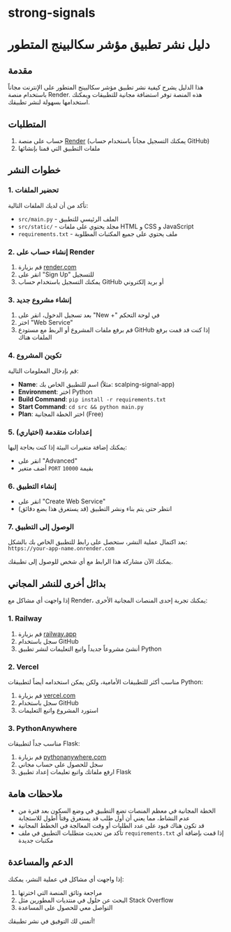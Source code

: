 # strong-signals
# دليل نشر تطبيق مؤشر سكالبينج المتطور

## مقدمة

هذا الدليل يشرح كيفية نشر تطبيق مؤشر سكالبينج المتطور على الإنترنت مجاناً باستخدام منصة Render. هذه المنصة توفر استضافة مجانية للتطبيقات ويمكنك استخدامها بسهولة لنشر تطبيقك.

## المتطلبات

1. حساب على منصة [Render](https://render.com) (يمكنك التسجيل مجاناً باستخدام حساب GitHub)
2. ملفات التطبيق التي قمنا بإنشائها

## خطوات النشر

### 1. تحضير الملفات

تأكد من أن لديك الملفات التالية:
- `src/main.py` - الملف الرئيسي للتطبيق
- `src/static/` - مجلد يحتوي على ملفات HTML و CSS و JavaScript
- `requirements.txt` - ملف يحتوي على جميع المكتبات المطلوبة

### 2. إنشاء حساب على Render

1. قم بزيارة [render.com](https://render.com)
2. انقر على "Sign Up" للتسجيل
3. يمكنك التسجيل باستخدام حساب GitHub أو بريد إلكتروني

### 3. إنشاء مشروع جديد

1. بعد تسجيل الدخول، انقر على "New +" في لوحة التحكم
2. اختر "Web Service"
3. قم برفع ملفات المشروع أو الربط مع مستودع GitHub إذا كنت قد قمت برفع الملفات هناك

### 4. تكوين المشروع

قم بإدخال المعلومات التالية:
- **Name**: اسم للتطبيق الخاص بك (مثلاً: scalping-signal-app)
- **Environment**: اختر Python
- **Build Command**: `pip install -r requirements.txt`
- **Start Command**: `cd src && python main.py`
- **Plan**: اختر الخطة المجانية (Free)

### 5. إعدادات متقدمة (اختياري)

يمكنك إضافة متغيرات البيئة إذا كنت بحاجة إليها:
- انقر على "Advanced"
- أضف متغير `PORT` بقيمة `10000`

### 6. إنشاء التطبيق

- انقر على "Create Web Service"
- انتظر حتى يتم بناء ونشر التطبيق (قد يستغرق هذا بضع دقائق)

### 7. الوصول إلى التطبيق

بعد اكتمال عملية النشر، ستحصل على رابط للتطبيق الخاص بك بالشكل:
`https://your-app-name.onrender.com`

يمكنك الآن مشاركة هذا الرابط مع أي شخص للوصول إلى تطبيقك.

## بدائل أخرى للنشر المجاني

إذا واجهت أي مشاكل مع Render، يمكنك تجربة إحدى المنصات المجانية الأخرى:

### 1. Railway

1. قم بزيارة [railway.app](https://railway.app)
2. سجل باستخدام GitHub
3. أنشئ مشروعاً جديداً واتبع التعليمات لنشر تطبيق Python

### 2. Vercel

مناسب أكثر للتطبيقات الأمامية، ولكن يمكن استخدامه أيضاً لتطبيقات Python:
1. قم بزيارة [vercel.com](https://vercel.com)
2. سجل باستخدام GitHub
3. استورد المشروع واتبع التعليمات

### 3. PythonAnywhere

مناسب جداً لتطبيقات Flask:
1. قم بزيارة [pythonanywhere.com](https://www.pythonanywhere.com)
2. سجل للحصول على حساب مجاني
3. ارفع ملفاتك واتبع تعليمات إعداد تطبيق Flask

## ملاحظات هامة

- الخطة المجانية في معظم المنصات تضع التطبيق في وضع السكون بعد فترة من عدم النشاط، مما يعني أن أول طلب قد يستغرق وقتاً أطول للاستجابة
- قد تكون هناك قيود على عدد الطلبات أو وقت المعالجة في الخطط المجانية
- تأكد من تحديث متطلبات التطبيق في ملف `requirements.txt` إذا قمت بإضافة أي مكتبات جديدة

## الدعم والمساعدة

إذا واجهت أي مشاكل في عملية النشر، يمكنك:
1. مراجعة وثائق المنصة التي اخترتها
2. البحث عن حلول في منتديات المطورين مثل Stack Overflow
3. التواصل معي للحصول على المساعدة

أتمنى لك التوفيق في نشر تطبيقك!
